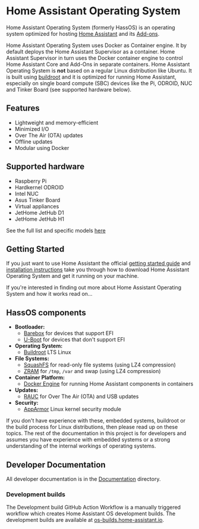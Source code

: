 # Home Assistant Operating System

Home Assistant Operating System (formerly HassOS) is an operating system optimized for hosting [Home Assistant](https://www.home-assistant.io) and its [Add-ons](https://www.home-assistant.io/addons/).

Home Assistant Operating System uses Docker as Container engine. It by default deploys the Home Assistant Supervisor as a container. Home Assistant Supervisor in turn uses the Docker container engine to control Home Assistant Core and Add-Ons in separate containers. Home Assistant Operating System is **not** based on a regular Linux distribution like Ubuntu. It is built using [buildroot](https://buildroot.org/) and it is optimized for running Home Assistant, especially on single board compute (SBC) devices like the Pi, ODROID, NUC and Tinker Board (see supported hardware below).

## Features

- Lightweight and memory-efficient
- Minimized I/O
- Over The Air (OTA) updates
- Offline updates
- Modular using Docker

## Supported hardware

- Raspberry Pi
- Hardkernel ODROID
- Intel NUC
- Asus Tinker Board
- Virtual appliances
- JetHome JetHub D1
- JetHome JetHub H1

See the full list and specific models [here](./Documentation/boards/README.md)

## Getting Started

If you just want to use Home Assistant the official [getting started guide](https://www.home-assistant.io/getting-started/) and [installation instructions](https://www.home-assistant.io/hassio/installation/) take you through how to download Home Assistant Operating System and get it running on your machine.

If you're interested in finding out more about Home Assistant Operating System and how it works read on...

## HassOS components

- **Bootloader:**
  - [Barebox](https://barebox.org/) for devices that support EFI
  - [U-Boot](https://www.denx.de/wiki/U-Boot) for devices that don't support EFI
- **Operating System:**
  - [Buildroot](https://buildroot.org/) LTS Linux
- **File Systems:**
  - [SquashFS](https://www.kernel.org/doc/Documentation/filesystems/squashfs.txt) for read-only file systems (using LZ4 compression)
  - [ZRAM](https://www.kernel.org/doc/Documentation/blockdev/zram.txt) for `/tmp`, `/var` and swap (using LZ4 compression)
- **Container Platform:**
  - [Docker Engine](https://docs.docker.com/engine/) for running Home Assistant components in containers
- **Updates:**
  - [RAUC](https://rauc.io/) for Over The Air (OTA) and USB updates
- **Security:**
  - [AppArmor](https://apparmor.net/) Linux kernel security module

If you don't have experience with these, embedded systems, buildroot or the build process for Linux distributions, then please read up on these topics. The rest of the documentation in this project is for developers and assumes you have experience with embedded systems or a strong understanding of the internal workings of operating systems.

## Developer Documentation

All developer documentation is in the [Documentation](./Documentation) directory.

### Development builds

The Development build GitHub Action Workflow is a manually triggered workflow
which creates Home Assistant OS development builds. The development builds are
available at [os-builds.home-assistant.io](https://os-builds.home-assistant.io/).
